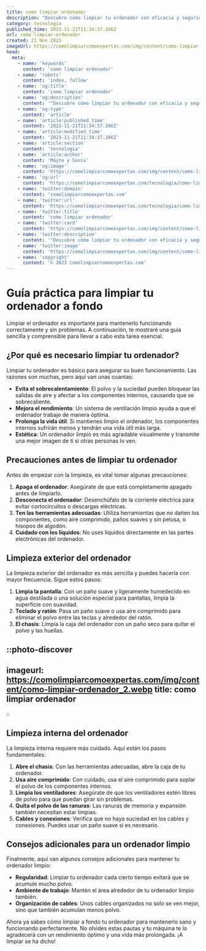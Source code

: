 ```yaml
---
title: como limpiar ordenador
description: "Descubre cómo limpiar tu ordenador con eficacia y seguridad. Sigue nuestra guía paso a paso para un mantenimiento óptimo y rendimiento mejorado."
category: tecnologia
published_time: 2023-11-21T11:34:37.266Z
url: como-limpiar-ordenador
created: 21 Nov 2023
imageUrl: https://comolimpiarcomoexpertas.com/img/content/como-limpiar-ordenador_1.webp
head:
  meta:
    - name: 'keywords'
      content: 'como limpiar ordenador'
    - name: 'robots'
      content: 'index, follow'
    - name: 'og:title'
      content: 'como limpiar ordenador'
    - name: 'og:description'
      content: '"Descubre cómo limpiar tu ordenador con eficacia y seguridad. Sigue nuestra guía paso a paso para un mantenimiento óptimo y rendimiento mejorado."'
    - name: 'og:type'
      content: 'article'
    - name: 'article:published_time'
      content: '2023-11-21T11:34:37.266Z'
    - name: 'article:modified_time'
      content: '2023-11-21T11:34:37.266Z'
    - name: 'article:section'
      content: 'tecnologia'
    - name: 'article:author'
      content: 'Mayte y Sonia'
    - name: 'og:image'
      content: 'https://comolimpiarcomoexpertas.com/img/content/como-limpiar-ordenador_3.webp'
    - name: 'og:url'
      content: 'https://comolimpiarcomoexpertas.com/tecnologia/como-limpiar-ordenador'
    - name: 'twitter:domain'
      content: 'comolimpiarcomoexpertas.com'
    - name: 'twitter:url'
      content: 'https://comolimpiarcomoexpertas.com/tecnologia/como-limpiar-ordenador'
    - name: 'twitter:title'
      content: 'como limpiar ordenador'
    - name: 'twitter:card'
      content: 'https://comolimpiarcomoexpertas.com/img/content/como-limpiar-ordenador_3.webp'
    - name: 'twitter:description'
      content: '"Descubre cómo limpiar tu ordenador con eficacia y seguridad. Sigue nuestra guía paso a paso para un mantenimiento óptimo y rendimiento mejorado."'
    - name: 'twitter:image'
      content: 'https://comolimpiarcomoexpertas.com/img/content/como-limpiar-ordenador_3.webp'
    - name: 'copyright'
      content: '© 2023 comolimpiarcomoexpertas.com'
---
```

# Guía práctica para limpiar tu ordenador a fondo

Limpiar el ordenador es importante para mantenerlo funcionando correctamente y sin problemas. A continuación, te mostraré una guía sencilla y comprensible para llevar a cabo esta tarea esencial.

## ¿Por qué es necesario limpiar tu ordenador?

Limpiar tu ordenador es básico para asegurar su buen funcionamiento. Las razones son muchas, pero aquí van unas cuantas:

- **Evita el sobrecalentamiento**: El polvo y la suciedad pueden bloquear las salidas de aire y afectar a los componentes internos, causando que se sobrecaliente.
- **Mejora el rendimiento**: Un sistema de ventilación limpio ayuda a que el ordenador trabaje de manera óptima.
- **Prolonga la vida útil**: Si mantienes limpio el ordenador, los componentes internos sufrirán menos y tendrán una vida útil más larga.
- **Estética**: Un ordenador limpio es más agradable visualmente y transmite una mejor imagen de ti si otras personas lo ven.

## Precauciones antes de limpiar tu ordenador

Antes de empezar con la limpieza, es vital tomar algunas precauciones:

1. **Apaga el ordenador**: Asegúrate de que está completamente apagado antes de limpiarlo.
2. **Desconecta el ordenador**: Desenchúfalo de la corriente eléctrica para evitar cortocircuitos o descargas eléctricas.
3. **Ten las herramientas adecuadas**: Utiliza herramientas que no dañen los componentes, como aire comprimido, paños suaves y sin pelusa, o hisopos de algodón.
4. **Cuidado con los líquidos**: No uses líquidos directamente en las partes electrónicas del ordenador.

## Limpieza exterior del ordenador

La limpieza exterior del ordenador es más sencilla y puedes hacerla con mayor frecuencia. Sigue estos pasos:

1. **Limpia la pantalla**: Con un paño suave y ligeramente humedecido en agua destilada o una solución especial para pantallas, limpia la superficie con suavidad.
2. **Teclado y ratón**: Pasa un paño suave o usa aire comprimido para eliminar el polvo entre las teclas y alrededor del ratón.
3. **El chasis**: Limpia la caja del ordenador con un paño seco para quitar el polvo y las huellas.


::photo-discover
---
imageurl: https://comolimpiarcomoexpertas.com/img/content/como-limpiar-ordenador_2.webp
title: como limpiar ordenador
---
::

## Limpieza interna del ordenador

La limpieza interna requiere más cuidado. Aquí están los pasos fundamentales:

1. **Abre el chasis**: Con las herramientas adecuadas, abre la caja de tu ordenador.
2. **Usa aire comprimido**: Con cuidado, usa el aire comprimido para soplar el polvo de los componentes internos.
3. **Limpia los ventiladores**: Asegúrate de que los ventiladores estén libres de polvo para que puedan girar sin problemas.
4. **Quita el polvo de las ranuras**: Las ranuras de memoria y expansión también necesitan estar limpias.
5. **Cables y conexiones**: Verifica que no haya suciedad en los cables y conexiones. Puedes usar un paño suave si es necesario.

## Consejos adicionales para un ordenador limpio

Finalmente, aquí van algunos consejos adicionales para mantener tu ordenador limpio:

- **Regularidad**: Limpiar tu ordenador cada cierto tiempo evitará que se acumule mucho polvo.
- **Ambiente de trabajo**: Mantén el área alrededor de tu ordenador limpio también.
- **Organización de cables**: Unos cables organizados no solo se ven mejor, sino que también acumulan menos polvo.

Ahora ya sabes cómo limpiar a fondo tu ordenador para mantenerlo sano y funcionando perfectamente. No olvides estas pautas y tu máquina te lo agradecerá con un rendimiento óptimo y una vida más prolongada. ¡A limpiar se ha dicho!